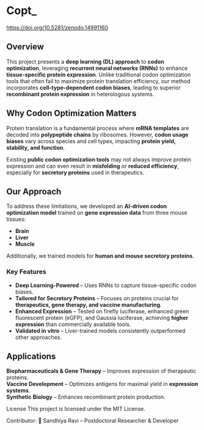 # Copt_ 

https://doi.org/10.5281/zenodo.14991160

## **Overview**
This project presents a **deep learning (DL) approach** to **codon optimization**, leveraging **recurrent neural networks (RNNs)** to enhance **tissue-specific protein expression**. Unlike traditional codon optimization tools that often fail to maximize protein translation efficiency, our method incorporates **cell-type-dependent codon biases**, leading to superior **recombinant protein expression** in heterologous systems.

## **Why Codon Optimization Matters**
Protein translation is a fundamental process where **mRNA templates** are decoded into **polypeptide chains** by ribosomes. However, **codon usage biases** vary across species and cell types, impacting **protein yield, stability, and function**. 

Existing **public codon optimization tools** may not always improve protein expression and can even result in **misfolding** or **reduced efficiency**, especially for **secretory proteins** used in therapeutics.

## **Our Approach**
To address these limitations, we developed an **AI-driven codon optimization model** trained on **gene expression data** from three mouse tissues:

- **Brain**
- **Liver**
- **Muscle**

Additionally, we trained models for **human and mouse secretory proteins**.

### **Key Features**
- **Deep Learning-Powered** – Uses RNNs to capture tissue-specific codon biases.
- **Tailored for Secretory Proteins** – Focuses on proteins crucial for **therapeutics, gene therapy, and vaccine manufacturing**.
- **Enhanced Expression** – Tested on firefly luciferase, enhanced green fluorescent protein (eGFP), and Gaussia luciferase, achieving **higher expression** than commercially available tools.
- **Validated in vitro** – Liver-trained models consistently outperformed other approaches.

## **Applications**
**Biopharmaceuticals & Gene Therapy** – Improves expression of therapeutic proteins.  
**Vaccine Development** – Optimizes antigens for maximal yield in **expression systems**.  
**Synthetic Biology** – Enhances recombinant protein production.  



License
This project is licensed under the MIT License.

Contributor:
👤 Sandhiya Ravi – Postdoctoral Researcher & Developer

